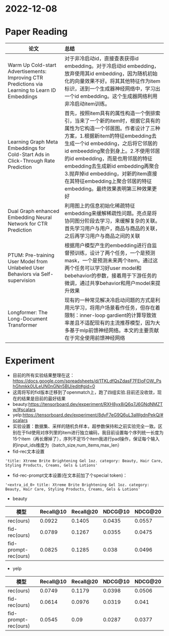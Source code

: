 # 2022-12-08

# Paper Reading
|论文|总结|
|--|:-----|
|Warm Up Cold-start Advertisements: Improving CTR Predictions via Learning to Learn ID Embeddings|对于非冷启动id，直接查表获得id embedding。对于冷启动id embedding，放弃使用其id embedding，因为随机初始化的向量效果不好。将其其他特征作为item标识，送到一个生成器神经网络中，学习出一个id embedding。这个生成器网络利用非冷启动item训练。|
|Learning Graph Meta Embeddings for Cold-Start Ads in Click-Through Rate Prediction|首先，按照item具有的属性构造一个倒排索引，当来了一个新的item时，根据它具有的属性为它构造一个邻居图。作者设计了三种方案，1.根据新item的特征embedding去生成一个id embedding，之后将它邻居的id embeedding聚合到身上。2.不使用邻居的id embedding，而是也用邻居的特征embedding去生成新id embedding再聚合3.抛弃掉id embedding，对新的item直接在其特征embedding上聚合邻居的特征embedding。最终效果表明第三种效果更好|
|Dual Graph enhanced Embedding Neural Network for CTR Prediction|利用图上的信息初始化稀疏特征embedding来缓解稀疏性问题。亮点是将协同图分阶段去学习，来缓解复杂的关联。首先学习用户与用户，商品与商品的关联，之后再学习用户与商品之间的关联|
|PTUM: Pre-training User Model from Unlabeled User Behaviors via Self-supervision|根据用户模型产生的embedding进行自监督预训练，设计了两个任务，一个是预测mask，一个是预测未来两个item。通过这两个任务可以学习好user model和bebehavior的参数，接着用于下游任务的微调，通过共享behavior和用户model来提升效果|
|Longformer: The Long-Document Transformer|现有的一种常见解决冷启动问题的方式是利用元学习，将用户场景看作任务，但存在着限制：inner-loop gardient的计算导致效率差且不适配现有的主流推荐模型，因为大多基于mlp前馈神经网络。本文的主要贡献在于完全使用前馈神经网络|

# Experiment

* 目前的所有实验结果整理在这：<https://docs.google.com/spreadsheets/d/1TKLdfQsZdasF7FEloFOW_PshGhmkk0ULeUN0nGNn5BU/edit#gid=0>
* 这周将写的fid版本迁移到了openmatch上，跑了四组实验.目前还没收敛，现在的结果是目前的最好结果
* beauty:<https://tensorboard.dev/experiment/RXH8yx8iQ6q7J6GNdNMZTw/#scalars>
* yelp:<https://tensorboard.dev/experiment/8dyF7eG9Q6uL3aWgdnPekQ/#scalars>
* 实验设置：数据集、采样的随机负样本，超参数保持和之前实验完全一致。区别在于fid使用对序列里的item进行独立编码，我目前设置每个序列统一长度为15个item（再长爆掉了），序列不足15个item我进行pad操作，保证每个输入的input_ids维度为（batch_size,num_items,max_len）
* fid-rec文本设置
```
'title: Xtreme Brite Brightening Gel 1oz. category: Beauty, Hair Care, Styling Products, Creams, Gels & Lotions'
```
* fid-rec-prompt文本设置(在文本前加了个special token)：
```
'<extra_id_0> title: Xtreme Brite Brightening Gel 1oz. category: Beauty, Hair Care, Styling Products, Creams, Gels & Lotions'
```

* beauty

|模型|Recall@10|Recall@20|NDCG@10|NDCG@20|
|-----|-----|-----|-----|----|
|rec(ours)|0.0922|0.1405|0.0435|0.0557|
|fid-rec(ours)|0.0789|0.1267|0.0355|0.0475|
|fid-prompt-rec(ours)|0.0825|0.1285|0.038|0.0496|

* yelp

|模型|Recall@10|Recall@20|NDCG@10|NDCG@20|
|-----|-----|-----|-----|----|
|rec(ours)|0.0749|0.1179|0.0398|0.0506|
|fid-rec(ours)|0.0614|0.0976|0.0319|0.041|
|fid-prompt-rec(ours)|0.0545|0.09|0.0287|0.0377|


